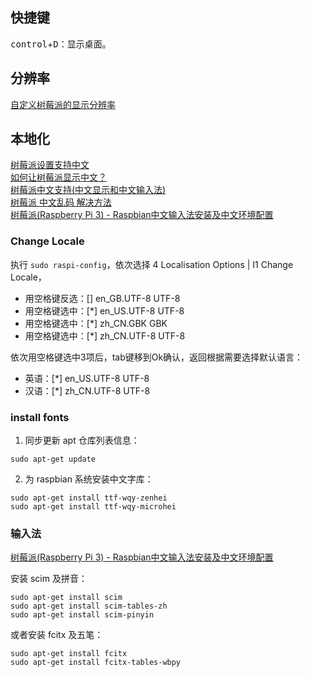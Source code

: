 ## 快捷键
<kbd>control</kbd>+<kbd>D</kbd>：显示桌面。

## 分辨率
[自定义树莓派的显示分辨率](http://shumeipai.nxez.com/2013/08/31/custom-display-resolution-raspberry-pie.html)  

## 本地化
[树莓派设置支持中文](http://www.jianshu.com/p/00fc5725d3fc)  
[如何让树莓派显示中文？](http://shumeipai.nxez.com/2016/03/13/how-to-make-raspberry-pi-display-chinese.html)  
[树莓派中文支持(中文显示和中文输入法)](http://blog.csdn.net/rocklee/article/details/50083031)  
[树莓派 中文乱码 解决方法](http://blog.csdn.net/y511374875/article/details/73548195)  
[树莓派(Raspberry Pi 3) - Raspbian中文输入法安装及中文环境配置](http://blog.csdn.net/u012313335/article/details/53519302)  

### Change Locale
执行 `sudo raspi-config`，依次选择 4 Localisation Options | I1 Change Locale，

- 用空格键反选：[] en_GB.UTF-8 UTF-8  
- 用空格键选中：[*] en_US.UTF-8 UTF-8  
- 用空格键选中：[*] zh_CN.GBK GBK  
- 用空格键选中：[*] zh_CN.UTF-8 UTF-8  

依次用空格键选中3项后，tab键移到Ok确认，返回根据需要选择默认语言：

- 英语：[*] en_US.UTF-8 UTF-8  
- 汉语：[*] zh_CN.UTF-8 UTF-8  

### install fonts
1. 同步更新 apt 仓库列表信息：

```Shell
sudo apt-get update 
```

2. 为 raspbian 系统安装中文字库：

```Shell
sudo apt-get install ttf-wqy-zenhei
sudo apt-get install ttf-wqy-microhei
```

### 输入法
[树莓派(Raspberry Pi 3) - Raspbian中文输入法安装及中文环境配置](http://blog.csdn.net/u012313335/article/details/53519302)  

安装 scim 及拼音：

```Shell
sudo apt-get install scim
sudo apt-get install scim-tables-zh
sudo apt-get install scim-pinyin
```

或者安装 fcitx 及五笔：

```Shell
sudo apt-get install fcitx
sudo apt-get install fcitx-tables-wbpy
```